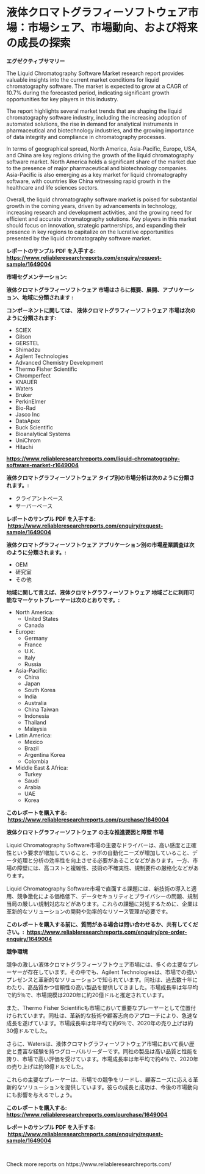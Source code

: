 <p><h1>液体クロマトグラフィーソフトウェア市場：市場シェア、市場動向、および将来の成長の探索</h1></p><p><strong>エグゼクティブサマリー</strong></p>
<p><p>The Liquid Chromatography Software Market research report provides valuable insights into the current market conditions for liquid chromatography software. The market is expected to grow at a CAGR of 10.7% during the forecasted period, indicating significant growth opportunities for key players in this industry.</p><p>The report highlights several market trends that are shaping the liquid chromatography software industry, including the increasing adoption of automated solutions, the rise in demand for analytical instruments in pharmaceutical and biotechnology industries, and the growing importance of data integrity and compliance in chromatography processes.</p><p>In terms of geographical spread, North America, Asia-Pacific, Europe, USA, and China are key regions driving the growth of the liquid chromatography software market. North America holds a significant share of the market due to the presence of major pharmaceutical and biotechnology companies. Asia-Pacific is also emerging as a key market for liquid chromatography software, with countries like China witnessing rapid growth in the healthcare and life sciences sectors.</p><p>Overall, the liquid chromatography software market is poised for substantial growth in the coming years, driven by advancements in technology, increasing research and development activities, and the growing need for efficient and accurate chromatography solutions. Key players in this market should focus on innovation, strategic partnerships, and expanding their presence in key regions to capitalize on the lucrative opportunities presented by the liquid chromatography software market.</p></p>
<p><strong>レポートのサンプル PDF を入手する: <a href="https://www.reliableresearchreports.com/enquiry/request-sample/1649004">https://www.reliableresearchreports.com/enquiry/request-sample/1649004</a></strong></p>
<p><strong>市場セグメンテーション:</strong></p>
<p><strong> 液体クロマトグラフィーソフトウェア 市場はさらに概要、展開、アプリケーション、地域に分類されます :</strong></p>
<p><strong>コンポーネントに関しては、 液体クロマトグラフィーソフトウェア 市場は次のように分類されます: &nbsp;</strong></p>
<p><ul><li>SCIEX</li><li>Gilson</li><li>GERSTEL</li><li>Shimadzu</li><li>Agilent Technologies</li><li>Advanced Chemistry Development</li><li>Thermo Fisher Scientific</li><li>Chromperfect</li><li>KNAUER</li><li>Waters</li><li>Bruker</li><li>PerkinElmer</li><li>Bio-Rad</li><li>Jasco Inc</li><li>DataApex</li><li>Buck Scientific</li><li>Bioanalytical Systems</li><li>UniChrom</li><li>Hitachi</li></ul></p>
<p><strong><a href="https://www.reliableresearchreports.com/liquid-chromatography-software-market-r1649004">https://www.reliableresearchreports.com/liquid-chromatography-software-market-r1649004</a></strong></p>
<p><strong> 液体クロマトグラフィーソフトウェア タイプ別の市場分析は次のように分類されます。:</strong></p>
<p><ul><li>クライアントベース</li><li>サーバーベース</li></ul></p>
<p><strong>レポートのサンプル PDF を入手する: &nbsp;<a href="https://www.reliableresearchreports.com/enquiry/request-sample/1649004">https://www.reliableresearchreports.com/enquiry/request-sample/1649004</a></strong></p>
<p><strong> 液体クロマトグラフィーソフトウェア アプリケーション別の市場産業調査は次のように分類されます。:</strong></p>
<p><ul><li>OEM</li><li>研究室</li><li>その他</li></ul></p>
<p><strong>地域に関して言えば、液体クロマトグラフィーソフトウェア 地域ごとに利用可能なマーケットプレーヤーは次のとおりです。:</strong></p>
<p><ul>
    <li>
        North America:
        <ul>
            <li>United States</li>
            <li>Canada</li>
        </ul>
    </li>
    <li>
        Europe:
        <ul>
            <li>Germany</li>
            <li>France</li>
            <li>U.K.</li>
            <li>Italy</li>
            <li>Russia</li>
        </ul>
    </li>
    <li>
        Asia-Pacific:
        <ul>
            <li>China</li>
            <li>Japan</li>
            <li>South Korea</li>
            <li>India</li>
            <li>Australia</li>
            <li>China Taiwan</li>
            <li>Indonesia</li>
            <li>Thailand</li>
            <li>Malaysia</li>
        </ul>
    </li>
    <li>
        Latin America:
        <ul>
            <li>Mexico</li>
            <li>Brazil</li>
            <li>Argentina Korea</li>
            <li>Colombia</li>
        </ul>
    </li>
    <li>
        Middle East & Africa:
        <ul>
            <li>Turkey</li>
            <li>Saudi</li>
            <li>Arabia</li>
            <li>UAE</li>
            <li>Korea</li>
        </ul>
    </li>
    </ul></p>
<p><strong>このレポートを購入する: &nbsp;<a href="https://www.reliableresearchreports.com/purchase/1649004">https://www.reliableresearchreports.com/purchase/1649004</a></strong></p>
<p><strong>液体クロマトグラフィーソフトウェア の主な推進要因と障壁 市場</strong></p>
<p><p>Liquid Chromatography Software市場の主要なドライバーは、高い感度と正確性という要求が増加していること、ラボの自動化ニーズが増加していること、データ処理と分析の効率性を向上させる必要があることなどがあります。一方、市場の障壁には、高コストと複雑性、技術の不確実性、規制要件の厳格化などがあります。</p><p>Liquid Chromatography Software市場で直面する課題には、新技術の導入と適用、競争激化による価格低下、データセキュリティとプライバシーの問題、規制当局の厳しい規制対応などがあります。これらの課題に対処するために、企業は革新的なソリューションの開発や効率的なリソース管理が必要です。</p></p>
<p><strong>このレポートを購入する前に、質問がある場合は問い合わせるか、共有してください。:&nbsp; <a href="https://www.reliableresearchreports.com/enquiry/pre-order-enquiry/1649004">https://www.reliableresearchreports.com/enquiry/pre-order-enquiry/1649004</a></strong></p>
<p><strong>競争環境</strong></p>
<p><p>競争の激しい液体クロマトグラフィーソフトウェア市場には、多くの主要なプレーヤーが存在しています。その中でも、Agilent Technologiesは、市場での強いプレゼンスと革新的なソリューションで知られています。同社は、過去数十年にわたり、高品質かつ信頼性の高い製品を提供してきました。市場成長率は年平均で約5％で、市場規模は2020年に約20億ドルと推定されています。</p><p>また、Thermo Fisher Scientificも市場において重要なプレーヤーとして位置付けられています。同社は、革新的な技術や顧客志向のアプローチにより、急速な成長を遂げています。市場成長率は年平均で約6％で、2020年の売り上げは約30億ドルでした。</p><p>さらに、Watersは、液体クロマトグラフィーソフトウェア市場において長い歴史と豊富な経験を持つグローバルリーダーです。同社の製品は高い品質と性能を誇り、市場で高い評価を受けています。市場成長率は年平均で約4％で、2020年の売り上げは約18億ドルでした。</p><p>これらの主要なプレーヤーは、市場での競争をリードし、顧客ニーズに応える革新的なソリューションを提供しています。彼らの成長と成功は、今後の市場動向にも影響を与えるでしょう。</p></p>
<p><strong>このレポートを購入する: &nbsp; <a href="https://www.reliableresearchreports.com/purchase/1649004">https://www.reliableresearchreports.com/purchase/1649004</a></strong></p>
<p><strong>レポートのサンプル PDF を入手する: &nbsp;<a href="https://www.reliableresearchreports.com/enquiry/request-sample/1649004">https://www.reliableresearchreports.com/enquiry/request-sample/1649004</a></strong><strong></strong></p>
<p>&nbsp;</p>
<p>Check more reports on https://www.reliableresearchreports.com/</p>